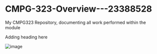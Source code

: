 # CMPG-323-Overview---23388528
My CMPG323 Repository, documenting all work performed within the module

Adding heading here

![image](https://user-images.githubusercontent.com/88980183/185354826-1e0b8ac2-bff9-4697-9af1-7a0ac1f82283.png)
